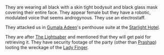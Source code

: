 They are wearing all black with a skin tight bodysuit and black glass mask covering their entire face. They appear female but they have a robotic, modulated voice that seems androgynous. They use an electrostaff.

They attacked us in [Gumala Adeen](Gumala%20Adeen.md)'s penthouse suite at the [Starlight Hotel](../../Places/Infinity%20Station/Starlight%20Hotel.md).

They are after [The Lightsaber](../../Plot/The%20Lightsaber.md) and mentioned that they will get paid for retrieving it. They have security footage of the party (other than [Prashap](../PCs/Prashap.md)) looting the wreckage of the [Lady Finger](../../Plot/Lady%20Finger.md).